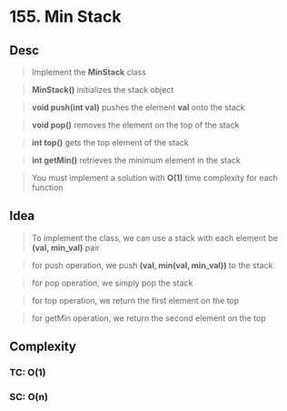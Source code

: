 # 155. Min Stack

## Desc

> Implement the **MinStack** class

> **MinStack()** initializes the stack object

> **void push(int val)** pushes the element **val** onto the stack

> **void pop()** removes the element on the top of the stack

> **int top()** gets the top element of the stack

> **int getMin()** retrieves the minimum element in the stack

> You must implement a solution with **O(1)** time complexity for each function

## Idea

> To implement the class, we can use a stack with each element be **(val, min_val)** pair

> for push operation, we push **(val, min(val, min_val))** to the stack

> for pop operation, we simply pop the stack

> for top operation, we return the first element on the top

> for getMin operation, we return the second element on the top

## Complexity

### TC: O(1)

### SC: O(n)